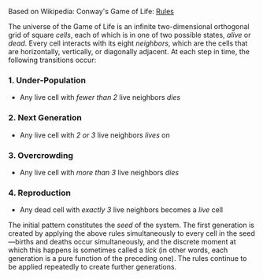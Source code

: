 Based on Wikipedia: Conway's Game of Life: [Rules](http://en.wikipedia.org/wiki/Conway%27s_Game_of_Life#Rules)

The universe of the Game of Life is an infinite two-dimensional orthogonal grid of square *cells*, each of which is in one of two possible states, *alive* or *dead*. Every cell interacts with its eight *neighbors*, which are the cells that are horizontally, vertically, or diagonally adjacent. At each step in time, the following transitions occur:

### 1. Under-Population
- Any live cell with *fewer than 2* live neighbors *dies*

### 2. Next Generation
- Any live cell with *2 or 3* live neighbors *lives* on

### 3. Overcrowding
- Any live cell with *more than 3* live neighbors *dies*

### 4. Reproduction
- Any dead cell with *exactly 3* live neighbors becomes a *live* cell

The initial pattern constitutes the *seed* of the system. The first generation is created by applying the above rules simultaneously to every cell in the seed—births and deaths occur simultaneously, and the discrete moment at which this happens is sometimes called a *tick* (in other words, each generation is a pure function of the preceding one). The rules continue to be applied repeatedly to create further generations.


